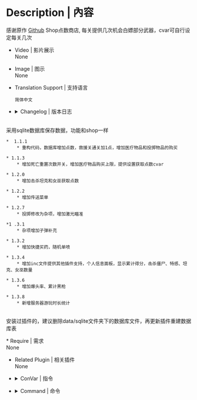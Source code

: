 # Description | 內容
感谢原作 [Github](https://github.com/NanakaNeko/l4d2_plugins_coop/blob/main/scripting/shop.sp "Github")
Shop点数商店, 每关提供几次机会白嫖部分武器，cvar可自行设定每关几次

* Video | 影片展示
<br>None

* Image | 图示
<br>None

* Translation Support | 支持语言
	```
	简体中文
	```

* <details><summary>Changelog | 版本日志</summary>
<br>采用sqlite数据库保存数据，功能和shop一样

	*  1.1.1
		* 重构代码，数据库增加点数，救援关通关加1点，增加医疗物品和投掷物品的购买
	
	* 1.1.3
		* 增加死亡重置次数开关，增加医疗物品购买上限，提供设置获取点数cvar
		
	* 1.2.0
		* 增加击杀坦克和女巫获取点数
		
	* 1.2.2
		* 增加传送菜单
		
	* 1.2.7
		* 投掷修改为杂项，增加激光瞄准
		
	*1 .3.1
		* 杂项增加子弹补充
		
	* 1.3.2
		* 增加快捷买药，随机单喷
		
	* 1.3.4
		* 增加inc文件提供其他插件支持，个人信息面板，显示累计得分，击杀僵尸、特感、坦克、女巫数量
		
	* 1.3.6
		* 增加爆头率、累计黑枪
		
	* 1.3.8
		* 新增服务器游玩时长统计
<br>安装过插件的，建议删除data/sqlite文件夹下的数据库文件，再更新插件重建数据库表
</details>
* Require | 需求
<br>None

* Related Plugin | 相关插件
<br>None

* <details><summary>ConVar | 指令</summary>
	* cfg/sourcemod/shop.cfg
	```php
		// 救援通关获得的点数
		// Default: "2"
		// Minimum: "0.000000"
		//l4d2_get_point "5"
		
		// 击杀坦克或者女巫获得的点数
		// Default: "1"
		// Minimum: "0.000000"
		//l4d2_get_point_kill "2"
		
		// 补充子弹的最小间隔时间,小于0.0关闭功能
		// Default: "180.0"
		//l4d2_give_ammo_time "180.0"
		
		// 获取点数上限
		// Default: "5"
		// Minimum: "0.000000"
		//l4d2_max_point "20"
		
		// 玩家每回合传送使用次数.
		// Default: "2"
		// Minimum: "0.000000"
		//l4d2_max_transmit "2"
		
		// 医疗物品购买开关 开:1 关:0
		// Default: "1"
		// Minimum: "0.000000"
		// Maximum: "1.000000"
		//l4d2_medical_enable "1"
		
		// 玩家死亡后是否重置白嫖武器次数 开:1 关:0
		// Default: "0"
		// Minimum: "0.000000"
		// Maximum: "1.000000"
		//l4d2_reset_buy "0"
		
		// 商店开关 开:0 关:1
		// Default: "0"
		// Minimum: "0.000000"
		// Maximum: "1.000000"
		//l4d2_shop_disable "0"
		
		// 传送开关 开:1 关:0
		// Default: "1"
		// Minimum: "0.000000"
		// Maximum: "1.000000"
		//l4d2_transmit_enable "1"
		
		// 每关单人可用白嫖武器上限
		// Default: "2"
		// Minimum: "0.000000"
		//l4d2_weapon_number "2"
	```
</details>

* <details><summary>Command | 命令</summary>
	```php
		sm_shop | 开关商店
		sm_b \ sm_buy \sm_rpg | 商店菜单
		sm_rank | 个人数据
		sm_tp | 传送菜单
		sm_ammo | 补充子弹
		sm_chr | 快速选铁喷
		sm_pum | 快速选木喷
		sm_smg | 快速选smg
		sm_uzi | 快速选uzi
		sm_pilll | 快速买药
		sm_pen | 快速随机一把单喷
	```
</details>